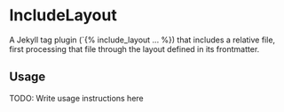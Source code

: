 # IncludeLayout

A Jekyll tag plugin (`{% include_layout ... %}) that includes a relative file, first processing that file through the layout defined in its frontmatter.

## Usage

TODO: Write usage instructions here